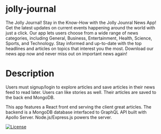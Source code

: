 # jolly-journal
The Jolly Journal!
Stay in the Know-How with the Jolly Jounral News App! Get the latest updates on current events happening around the world with just a click. Our app lets users choose from a wide range of news categories, including General, Business, Entertainment, Health, Science, Sports, and Technology. Stay informed and up-to-date with the top headlines and articles on topics that interest you the most. Download our news app now and never miss out on important news again!

# Description

Users must signup/login to explore articles and save articles in their news feed to read later. Users can like stories as well. Their articles are saved to the back end MongoDB.

This app features a React front end serving the client great articles. The backend is a MongoDB database interfaced to GraphQL API built with Apollo Server. Node.js/Express.js powers the server.  

[![License](https://img.shields.io/badge/License-n/a-n/a.svg)](n/a)

